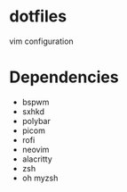 # dotfiles
vim configuration

# Dependencies
- bspwm
- sxhkd
- polybar
- picom
- rofi
- neovim
- alacritty
- zsh
- oh myzsh
